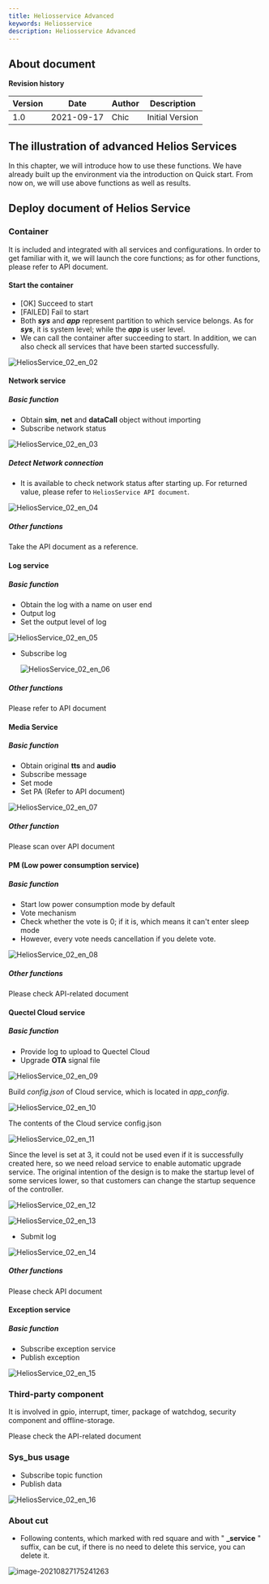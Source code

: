 ```yaml
---
title: Heliosservice Advanced
keywords: Heliosservice
description: Heliosservice Advanced
---
```

## About document

**Revision history** 

| Version | Date       | Author | Description     |
| ------- | ---------- | ------ | --------------- |
| 1.0     | 2021-09-17 | Chic   | Initial Version |



## The illustration of advanced Helios Services

In this chapter, we will introduce how to use these functions. We have already built up the environment via the introduction on Quick start. From now on, we will use above functions as well as results. 

## Deploy document of Helios Service

### Container 

It is included and integrated with all services and configurations. In order to get familiar with it, we will launch the core functions; as for other functions, please refer to API document. 

#### Start the container

- [OK]  Succeed to start 
- [FAILED] Fail to start 
- Both ***sys*** and ***app*** represent partition to which service belongs. As for ***sys***, it is system level; while the ***app*** is user level. 
- We can call the container after succeeding to start. In addition, we can also check all services that have been started successfully. 

 ![HeliosService_02_en_02](media/HeliosService_02_en_02.png)

#### Network service

##### Basic function

- Obtain **sim**, **net** and **dataCall** object without importing 
- Subscribe network status

![HeliosService_02_en_03](media/HeliosService_02_en_03.png)

##### Detect Network connection 

- It is available to check network status after starting up. For returned value, please refer to `HeliosService API document`.

![HeliosService_02_en_04](media/HeliosService_02_en_04.png)

##### Other functions

Take the API document as a reference. 

#### Log service

##### Basic function

- Obtain the log with a name on user end
- Output log
- Set the output level of log 

![HeliosService_02_en_05](media/HeliosService_02_en_05.png)

- Subscribe log

  ![HeliosService_02_en_06](media/HeliosService_02_en_06.png)



##### Other functions

Please refer to API document



#### Media Service

##### Basic function

- Obtain original **tts** and **audio**
- Subscribe message
- Set mode
- Set PA (Refer to API document) 

![HeliosService_02_en_07](media/HeliosService_02_en_07.png)

##### Other function

Please scan over API document

#### PM (Low power consumption service)

##### Basic function 

- Start low power consumption  mode by default
- Vote mechanism
- Check whether the vote is 0; if it is, which means it can't enter sleep mode
- However, every vote needs cancellation if you delete vote. 

![HeliosService_02_en_08](media/HeliosService_02_en_08.png)

##### Other functions 

Please check API-related document

#### Quectel Cloud service

##### Basic function

- Provide log to upload to Quectel Cloud
- Upgrade **OTA** signal file

![HeliosService_02_en_09](media/HeliosService_02_en_09.png)

Build *config.json* of Cloud service, which is located in *app_config*.

![HeliosService_02_en_10](media/HeliosService_02_en_10.png)

The contents of the Cloud service config.json

![HeliosService_02_en_11](media/HeliosService_02_en_11.png)

Since the level is set at 3, it could not be used even if it is successfully created here, so we need reload service to enable automatic upgrade service. The original intention of the design is to make the startup level of some services lower, so that customers can change the startup sequence of the controller.

![HeliosService_02_en_12](media/HeliosService_02_en_12.png) 

 

![HeliosService_02_en_13](media/HeliosService_02_en_13.png)

- Submit log 

![HeliosService_02_en_14](media/HeliosService_02_en_14.png)

#####  Other functions

Please check API document



#### Exception service

##### Basic function

- Subscribe exception service
- Publish exception

![HeliosService_02_en_15](media/HeliosService_02_en_15.png)

### Third-party component

It is involved in gpio, interrupt, timer, package of watchdog, security component and offline-storage. 

Please check the API-related document



### Sys_bus usage 

- Subscribe topic function
- Publish data 

![HeliosService_02_en_16](media/HeliosService_02_en_16.png)

### About cut

- Following contents, which marked with red square and with " **_service** " suffix, can be cut, if there is no need to delete this service, you can delete it. 

![image-20210827175241263](media/HeliosService2_16.png) 

